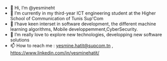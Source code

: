 - 👋 Hi, I’m @yesmineht
- 🌱 I’m currently in my third-year ICT engineering student at the Higher School of Communication of Tunis Sup'Com
- 👀 I’have keen interset in software development, the different machine learning algorithms, Mobile developpemment,CyberSecurity.
- 💞️ I’m really love to explore new technologies, developping new software solutions
- 📫 How to reach me : yesmine.hatit@supcom.tn , https://www.linkedin.com/in/yesminehatit/


<!---
yesmineht/yesmineht is a ✨ special ✨ repository because its `README.md` (this file) appears on your GitHub profile.
You can click the Preview link to take a look at your changes.
--->
